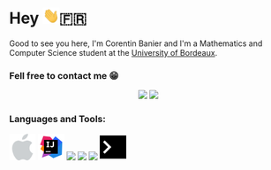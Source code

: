 
<h1>Hey <img src="https://raw.githubusercontent.com/ABSphreak/ABSphreak/master/gifs/Hi.gif" width="30px">🇫🇷</h1>

Good to see you here, I'm Corentin Banier and I'm a Mathematics and Computer Science student at the [University of Bordeaux](https://www.u-bordeaux.com/Education/Colleges-Institutes/College-of-Science-Technology).

<h3>Fell free to contact me 😁</h3>
<p align="center">
<img src="https://img.shields.io/badge/ProtonMail-corentinbanier%40protonmail.com-slateblue">
<img src="https://img.shields.io/badge/Twitter-cbanier1-55ACEE">
    </p>


<h3>Languages and Tools: </h3>
<p align="left"><img src="/icons/apple.png" width="48px">
   <img src="/icons/intellij-idea.png">
   <img src="https://camo.githubusercontent.com/188581baa4eb9016e00bf07260f1fe6f12222b0a/68747470733a2f2f64657669636f6e732e6769746875622e696f2f64657669636f6e2f64657669636f6e2e6769742f69636f6e732f707974686f6e2f707974686f6e2d6f726967696e616c2e737667" width="48px">
   <img src="https://camo.githubusercontent.com/3e29f3845124e238ad9853de49c2b637140e8370/68747470733a2f2f64657669636f6e732e6769746875622e696f2f64657669636f6e2f64657669636f6e2e6769742f69636f6e732f632f632d6f726967696e616c2e737667" width="48px">
   <img src="https://camo.githubusercontent.com/2371fc4408ce813db5e1b6e153e3bb4f211702a6/68747470733a2f2f64657669636f6e732e6769746875622e696f2f64657669636f6e2f64657669636f6e2e6769742f69636f6e732f6a6176612f6a6176612d6f726967696e616c2d776f72646d61726b2e737667" width="48px">
   <img src="/icons/terminal.png" width="48px">
   </p>


<!--
**cbanier/cbanier** is a ✨ _special_ ✨ repository because its `README.md` (this file) appears on your GitHub profile.

Here are some ideas to get you started:

- 🔭 I’m currently working on ...
- 🌱 I’m currently learning ...
- 👯 I’m looking to collaborate on ...
- 🤔 I’m looking for help with ...
- 💬 Ask me about ...
- 📫 How to reach me: ...
- 😄 Pronouns: ...
- ⚡ Fun fact: ...

Check my portfolio: [www.toDO.fr]()
-->
